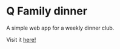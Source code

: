 # Q Family dinner

A simple web app for a weekly dinner club.

Visit it [here!](http://ian-antking.github.io/q-family-dinner)